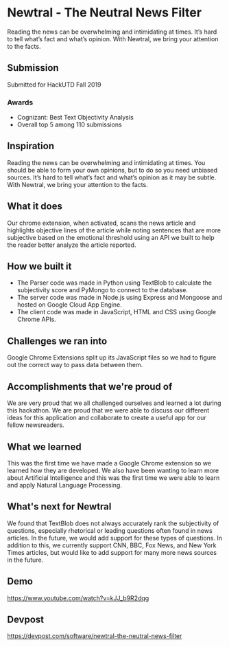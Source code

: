 # Newtral - The Neutral News Filter
Reading the news can be overwhelming and intimidating at times. It’s hard to tell what’s fact and what’s opinion. With Newtral, we bring your attention to the facts.

## Submission
Submitted for HackUTD Fall 2019
### Awards
- Cognizant: Best Text Objectivity Analysis
- Overall top 5 among 110 submissions

## Inspiration
Reading the news can be overwhelming and intimidating at times. You should be able to form your own opinions, but to do so you need unbiased sources. It’s hard to tell what’s fact and what’s opinion as it may be subtle. With Newtral, we bring your attention to the facts.

## What it does
Our chrome extension, when activated, scans the news article and highlights objective lines of the article while noting sentences that are more subjective based on the emotional threshold using an API we built to help the reader better analyze the article reported.

## How we built it
- The Parser code was made in Python using TextBlob to calculate the subjectivity score and PyMongo to connect to the database.
- The server code was made in Node.js using Express and Mongoose and hosted on Google Cloud App Engine.
- The client code was made in JavaScript, HTML and CSS using Google Chrome APIs.

## Challenges we ran into
Google Chrome Extensions split up its JavaScript files so we had to figure out the correct way to pass data between them.

## Accomplishments that we're proud of
We are very proud that we all challenged ourselves and learned a lot during this hackathon. We are proud that we were able to discuss our different ideas for this application and collaborate to create a useful app for our fellow newsreaders.

## What we learned
This was the first time we have made a Google Chrome extension so we learned how they are developed. We also have been wanting to learn more about Artificial Intelligence and this was the first time we were able to learn and apply Natural Language Processing.

## What's next for Newtral
We found that TextBlob does not always accurately rank the subjectivity of questions, especially rhetorical or leading questions often found in news articles. In the future, we would add support for these types of questions. In addition to this, we currently support CNN, BBC, Fox News, and New York Times articles, but would like to add support for many more news sources in the future.

## Demo
https://www.youtube.com/watch?v=kJJ_b9R2dqg

## Devpost
https://devpost.com/software/newtral-the-neutral-news-filter
